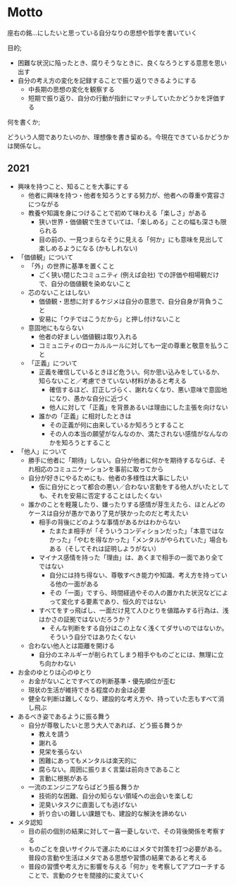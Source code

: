 # Motto

座右の銘...にしたいと思っている自分なりの思想や哲学を書いていく

目的;

- 困難な状況に陥ったとき、腐りそうなときに、良くなろうとする意思を思い出す
- 自分の考え方の変化を記録することで振り返りできるようにする
  - 中長期の思想の変化を観察する
  - 短期で振り返り、自分の行動が指針にマッチしていたかどうかを評価する

何を書くか;

どういう人間でありたいのか、理想像を書き留める。今現在できているかどうかは関係なし。

## 2021

- 興味を持つこと、知ることを大事にする
  - 他者に興味を持つ・他者を知ろうとする努力が、他者への尊重や寛容さにつながる
  - 教養や知識を身につけることで初めて味わえる「楽しさ」がある
    - 狭い世界・価値観で生きていては、「楽しめる」ことの幅も深さも限られる
    - 目の前の、一見つまらなそうに見える「何か」にも意味を見出して楽しめるようになる (かもしれない)
- 「価値観」について
  - 「外」の世界に基準を置くこと
    - ごく狭い閉じたコミュニティ (例えば会社) での評価や相場観だけで、自分の価値観を染めないこと
  - 芯のないことはしない
    - 価値観・思想に対するケジメは自分の意思で、自分自身が背負うこと
    - 安易に「ウチではこうだから」と押し付けないこと
  - 意固地にもならない
    - 他者の好ましい価値観は取り入れる
    - コミュニティのローカルルールに対しても一定の尊重と敬意を払うこと
  - 「正義」について
    - 正義を確信しているときほど危うい。何か思い込みをしているか、知らないこと／考慮できていない材料があると考える
      - 確信するほど、訂正しづらく、謝れなくなり、悪い意味で意固地になり、愚かな自分に近づく
      - 他人に対して「正義」を背景あるいは理由にした主張を向けない
    - 誰かの「正義」に相対したときは
      - その正義が何に由来しているか知ろうとすること
      - その人の本当の願望がなんなのか、満たされない感情がなんなのかを知ろうとすること
- 「他人」について
  - 勝手に他者に「期待」しない。自分が他者に何かを期待するならば、それ相応のコミュニケーションを事前に取ってから
  - 自分が好きにやるためにも、他者の多様性は大事にしたい
    - 仮に自分にとって都合の悪い／合わない言動をする他人がいたとしても、それを安易に否定することはしたくない
  - 誰かのことを軽蔑したり、嫌ったりする感情が芽生えたら、ほとんどのケースは自分が愚かであり了見が狭かったのだと考えたい
    - 相手の背後にどのような事情があるかはわからない
      - たまたま相手が「そういうコンディションだった」「本意ではなかった」「やむを得なかった」「メンタルがやられていた」場合もある（そしてそれは証明しようがない）
    - マイナス感情を持った「理由」は、あくまで相手の一面であり全てではない
      - 自分には持ち得ない、尊敬すべき能力や知識、考え方を持っている他の一面がある
      - その「一面」ですら、時間経過やその人の置かれた状況などによって変化する要素であり、恒久的ではない
    - すべてをすっ飛ばし、一面だけ見て人ひとりを値踏みする行為は、浅はかさの証拠ではないだろうか？
      - そんな判断をする自分はこの上なく浅くてダサいのではないか。そういう自分ではありたくない
  - 合わない他人とは距離を開ける
    - 自分のエネルギーが削られてしまう相手やものごとには、無理に立ち向かわない
- お金のゆとりは心のゆとり
  - お金がないことですべての判断基準・優先順位が歪む
  - 現状の生活が維持できる程度のお金は必要
  - 健全な判断は難しくなり、建設的な考え方や、持っていた志もすべて消し飛ぶ
- あるべき姿であるように振る舞う
  - 自分が尊敬したいと思う大人であれば、どう振る舞うか
    - 教えを請う
    - 謝れる
    - 見栄を張らない
    - 困難にあってもメンタルは楽天的に
    - 腐らない。周囲に振りまく言葉は前向きであること
    - 言動に根拠がある
  - 一流のエンジニアならばどう振る舞うか
    - 技術的な困難、自分の知らない領域への出会いを楽しむ
    - 泥臭いタスクに直面しても逃げない
    - 折り合いの難しい課題でも、建設的な解決を諦めない
- メタ認知
  - 目の前の個別の結果に対して一喜一憂しないで、その背後関係を考察する
  - ものごとを良いサイクルで運ぶためにはメタで対策を打つ必要がある。普段の言動や生活はメタである思想や習慣の結果であると考える
  - 普段の習慣や考え方に影響を与える「何か」を考察してアプローチすることで、言動のクセを間接的に変えていく

